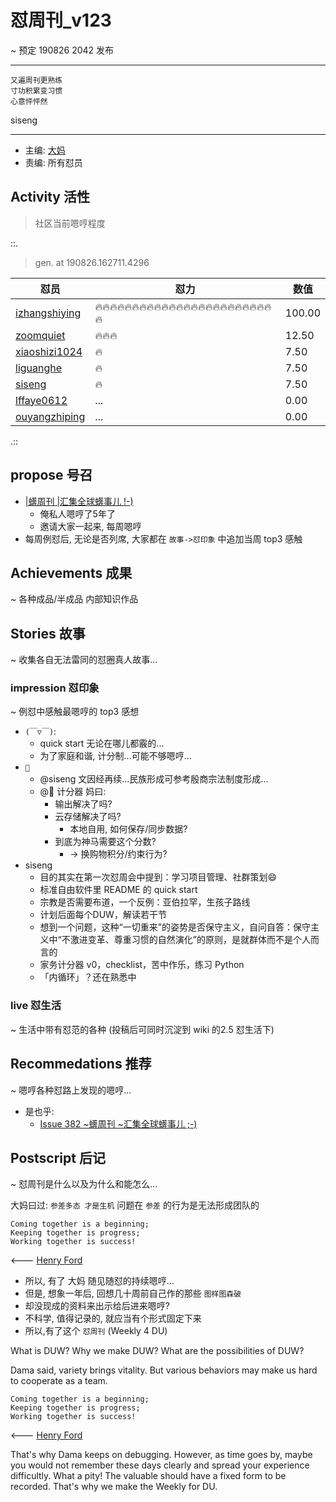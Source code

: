 # 怼周刊_v123
~ 预定 190826 2042 发布

-----------------------------------------
```
又遍周刊更熟练
寸功积累变习惯
心意怦怦然
```

siseng

-----------------------------------------

- 主编: [大妈](http://du.zoomquiet.io/2014-02/ac0-zq/)
- 责编: 所有怼员

## Activity 活性
> 社区当前嗯哼程度


::.

> gen. at 190826.162711.4296 
>
> 

 怼员 | 怼力 | 数值 
---- | ---- | ----
[izhangshiying](https://du.101.camp/PoDU/v0/izhangshiying/) | 🔥🔥🔥🔥🔥🔥🔥🔥🔥🔥🔥🔥🔥🔥🔥🔥🔥🔥🔥🔥🔥🔥🔥🔥🔥 | 100.00
[zoomquiet](https://du.101.camp/PoDU/v0/zoomquiet/) | 🔥🔥🔥 | 12.50
[xiaoshizi1024](https://du.101.camp/PoDU/v0/xiaoshizi1024/) | 🔥 | 7.50
[liguanghe](https://du.101.camp/PoDU/v0/liguanghe/) | 🔥 | 7.50
[siseng](https://du.101.camp/PoDU/v0/siseng/) | 🔥 | 7.50
[lffaye0612](https://du.101.camp/PoDU/v0/lffaye0612/) | ... | 0.00
[ouyangzhiping](https://du.101.camp/PoDU/v0/ouyangzhiping/) | ... | 0.00

.::


## propose 号召

- [|蠎周刊 |汇集全球蠎事儿 !-)](http://weekly.pychina.org/archives.html)
    + 俺私人嗯哼了5年了
    + 邀请大家一起来, 每周嗯哼
- 每周例怼后, 无论是否列席, 大家都在 `故事->怼印象` 中追加当周 top3 感触



## Achievements 成果 
~ 各种成品/半成品 内部知识作品


## Stories 故事 
~ 收集各自无法雷同的怼圈真人故事...


### impression 怼印象 
~ 例怼中感触最嗯哼的 top3 感想

- `(￣▽￣)`:
    + quick start 无论在哪儿都霰的...
    + 为了家庭和谐, 计分制...可能不够嗯哼...
- `🐻`
    + @siseng 文因经再续...民族形成可参考殷商宗法制度形成...
    + @🐻 计分器 妈曰:
        * 输出解决了吗?
        * 云存储解决了吗?
            * 本地自用, 如何保存/同步数据?
        * 到底为神马需要这个分数?
            * -> 换购物积分/约束行为?
- siseng
    - 目的其实在第一次怼周会中提到：学习项目管理、社群策划😄
    - 标准自由软件里 README 的 quick start
    - 宗教是否需要布道，一个反例：亚伯拉罕，生孩子路线
    - 计划后面每个DUW，解读若干节
    - 想到一个问题，这种“一切重来”的姿势是否保守主义，自问自答：保守主义中“不激进变革、尊重习惯的自然演化”的原则，是就群体而不是个人而言的
    - 家务计分器 v0，checklist，苦中作乐，练习 Python
    - 「内循环」？还在熟悉中

### live 怼生活
~ 生活中带有怼范的各种 (投稿后可同时沉淀到 wiki 的2.5 怼生活下)


## Recommedations 推荐 
~ 嗯哼各种怼路上发现的嗯哼...

- 是也乎:
    + [Issue 382 ~蠎周刊 ~汇集全球蠎事儿 ;-)](http://weekly.pychina.org/issue/issue-382.html)


## Postscript 后记 
~ 怼周刊是什么以及为什么和能怎么...

大妈曰过: `参差多态 才是生机`
问题在 `参差` 的行为是无法形成团队的

    Coming together is a beginning; 
    Keeping together is progress; 
    Working together is success!

<--- [Henry Ford](https://www.brainyquote.com/quotes/quotes/h/henryford121997.html)

- 所以, 有了 大妈 随见随怼的持续嗯哼...
- 但是, 想象一年后, 回想几十周前自己作的那些 `图样图森破` 
- 却没现成的资料来出示给后进来嗯哼?
- 不科学, 值得记录的, 就应当有个形式固定下来
- 所以,有了这个 `怼周刊` (Weekly 4 DU)

What is DUW?
Why we make DUW?
What are the possibilities of DUW?

Dama said, variety brings vitality.
But various behaviors may make us hard to cooperate as a team.

    Coming together is a beginning; 
    Keeping together is progress; 
    Working together is success!

<--- [Henry Ford](https://www.brainyquote.com/quotes/quotes/h/henryford121997.html)

That's why Dama keeps on debugging.
However, as time goes by, maybe you would not remember these days clearly and spread your experience difficultly.
What a pity!
The valuable should have a fixed form to be recorded.
That's why we make the Weekly for DU.

